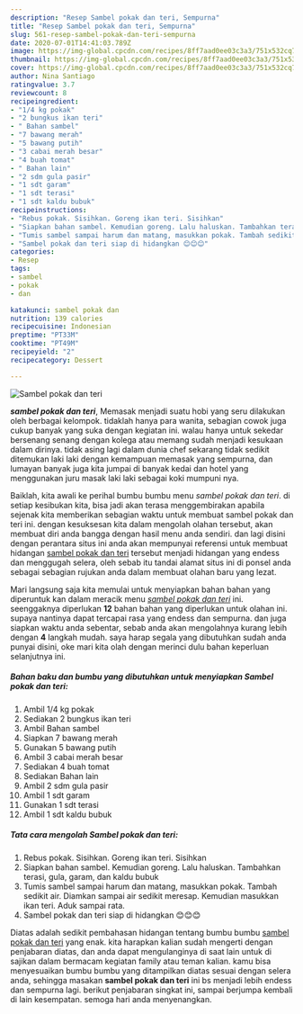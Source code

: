 ```yaml
---
description: "Resep Sambel pokak dan teri, Sempurna"
title: "Resep Sambel pokak dan teri, Sempurna"
slug: 561-resep-sambel-pokak-dan-teri-sempurna
date: 2020-07-01T14:41:03.789Z
image: https://img-global.cpcdn.com/recipes/8ff7aad0ee03c3a3/751x532cq70/sambel-pokak-dan-teri-foto-resep-utama.jpg
thumbnail: https://img-global.cpcdn.com/recipes/8ff7aad0ee03c3a3/751x532cq70/sambel-pokak-dan-teri-foto-resep-utama.jpg
cover: https://img-global.cpcdn.com/recipes/8ff7aad0ee03c3a3/751x532cq70/sambel-pokak-dan-teri-foto-resep-utama.jpg
author: Nina Santiago
ratingvalue: 3.7
reviewcount: 8
recipeingredient:
- "1/4 kg pokak"
- "2 bungkus ikan teri"
- " Bahan sambel"
- "7 bawang merah"
- "5 bawang putih"
- "3 cabai merah besar"
- "4 buah tomat"
- " Bahan lain"
- "2 sdm gula pasir"
- "1 sdt garam"
- "1 sdt terasi"
- "1 sdt kaldu bubuk"
recipeinstructions:
- "Rebus pokak. Sisihkan. Goreng ikan teri. Sisihkan"
- "Siapkan bahan sambel. Kemudian goreng. Lalu haluskan. Tambahkan terasi, gula, garam, dan kaldu bubuk"
- "Tumis sambel sampai harum dan matang, masukkan pokak. Tambah sedikit air. Diamkan sampai air sedikit meresap. Kemudian masukkan ikan teri. Aduk sampai rata."
- "Sambel pokak dan teri siap di hidangkan 😊😊😊"
categories:
- Resep
tags:
- sambel
- pokak
- dan

katakunci: sambel pokak dan 
nutrition: 139 calories
recipecuisine: Indonesian
preptime: "PT33M"
cooktime: "PT49M"
recipeyield: "2"
recipecategory: Dessert

---
```



![Sambel pokak dan teri](https://img-global.cpcdn.com/recipes/8ff7aad0ee03c3a3/751x532cq70/sambel-pokak-dan-teri-foto-resep-utama.jpg)

<b><i>sambel pokak dan teri</i></b>, Memasak menjadi suatu hobi yang seru dilakukan oleh berbagai kelompok. tidaklah hanya para wanita, sebagian cowok juga cukup banyak yang suka dengan kegiatan ini. walau hanya untuk sekedar bersenang senang dengan kolega atau memang sudah menjadi kesukaan dalam dirinya. tidak asing lagi dalam dunia chef sekarang tidak sedikit ditemukan laki laki dengan kemampuan memasak yang sempurna, dan lumayan banyak juga kita jumpai di banyak kedai dan hotel yang menggunakan juru masak laki laki sebagai koki mumpuni nya.

Baiklah, kita awali ke perihal bumbu bumbu menu <i>sambel pokak dan teri</i>. di setiap kesibukan kita, bisa jadi akan terasa menggembirakan apabila sejenak kita memberikan sebagian waktu untuk membuat sambel pokak dan teri ini. dengan kesuksesan kita dalam mengolah olahan tersebut, akan membuat diri anda bangga dengan hasil menu anda sendiri. dan lagi disini dengan perantara situs ini anda akan mempunyai referensi untuk membuat hidangan <u>sambel pokak dan teri</u> tersebut menjadi hidangan yang endess dan menggugah selera, oleh sebab itu tandai alamat situs ini di ponsel anda sebagai sebagian rujukan anda dalam membuat olahan baru yang lezat.




Mari langsung saja kita memulai untuk menyiapkan bahan bahan yang diperuntuk kan dalam meracik menu <u><i>sambel pokak dan teri</i></u> ini. seenggaknya diperlukan <b>12</b> bahan bahan yang diperlukan untuk olahan ini. supaya nantinya dapat tercapai rasa yang endess dan sempurna. dan juga siapkan waktu anda sebentar, sebab anda akan mengolahnya kurang lebih dengan <b>4</b> langkah mudah. saya harap segala yang dibutuhkan sudah anda punyai disini, oke mari kita olah dengan merinci dulu bahan keperluan selanjutnya ini.

<!--inarticleads1-->

##### Bahan baku dan bumbu yang dibutuhkan untuk menyiapkan Sambel pokak dan teri:

1. Ambil 1/4 kg pokak
1. Sediakan 2 bungkus ikan teri
1. Ambil  Bahan sambel
1. Siapkan 7 bawang merah
1. Gunakan 5 bawang putih
1. Ambil 3 cabai merah besar
1. Sediakan 4 buah tomat
1. Sediakan  Bahan lain
1. Ambil 2 sdm gula pasir
1. Ambil 1 sdt garam
1. Gunakan 1 sdt terasi
1. Ambil 1 sdt kaldu bubuk




<!--inarticleads2-->

##### Tata cara mengolah Sambel pokak dan teri:

1. Rebus pokak. Sisihkan. Goreng ikan teri. Sisihkan
1. Siapkan bahan sambel. Kemudian goreng. Lalu haluskan. Tambahkan terasi, gula, garam, dan kaldu bubuk
1. Tumis sambel sampai harum dan matang, masukkan pokak. Tambah sedikit air. Diamkan sampai air sedikit meresap. Kemudian masukkan ikan teri. Aduk sampai rata.
1. Sambel pokak dan teri siap di hidangkan 😊😊😊




Diatas adalah sedikit pembahasan hidangan tentang bumbu bumbu <u>sambel pokak dan teri</u> yang enak. kita harapkan kalian sudah mengerti dengan penjabaran diatas, dan anda dapat mengulanginya di saat lain untuk di sajikan dalam bermacam kegiatan family atau teman kalian. kamu bisa menyesuaikan bumbu bumbu yang ditampilkan diatas sesuai dengan selera anda, sehingga masakan <b>sambel pokak dan teri</b> ini bs menjadi lebih endess dan sempurna lagi. berikut penjabaran singkat ini, sampai berjumpa kembali di lain kesempatan. semoga hari anda menyenangkan.
